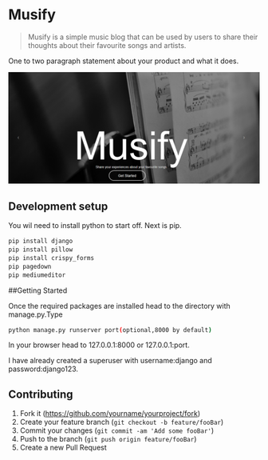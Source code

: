 # Musify
> Musify is a simple music blog that can be used by users to share their thoughts about their favourite songs and artists. 



One to two paragraph statement about your product and what it does.

![](Capture.png)

## Development setup

You wil need to install python to start off.
Next is pip.

```sh
pip install django
pip install pillow
pip install crispy_forms
pip pagedown
pip mediumeditor
```
##Getting Started

Once the required packages are installed head to the directory with manage.py.Type

```sh
python manage.py runserver port(optional,8000 by default)
```
In your browser head to 127.0.0.1:8000 or 127.0.0.1:port.

I have already created a superuser with username:django and password:django123.

## Contributing

1. Fork it (<https://github.com/yourname/yourproject/fork>)
2. Create your feature branch (`git checkout -b feature/fooBar`)
3. Commit your changes (`git commit -am 'Add some fooBar'`)
4. Push to the branch (`git push origin feature/fooBar`)
5. Create a new Pull Request

